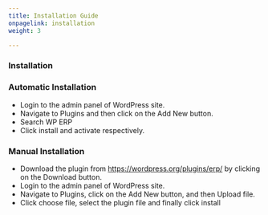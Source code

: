 ```yaml
---
title: Installation Guide
onpagelink: installation
weight: 3

---
```


### Installation

### Automatic Installation

- Login to the admin panel of WordPress site.
- Navigate to Plugins and then click on the Add New button.
- Search WP ERP
- Click install and activate respectively.
 
### Manual Installation

- Download the plugin from <https://wordpress.org/plugins/erp/> by clicking on the Download button.
- Login to the admin panel of WordPress site.
- Navigate to Plugins, click on the Add New button, and then Upload file.
- Click choose file, select the plugin file and finally click install
 